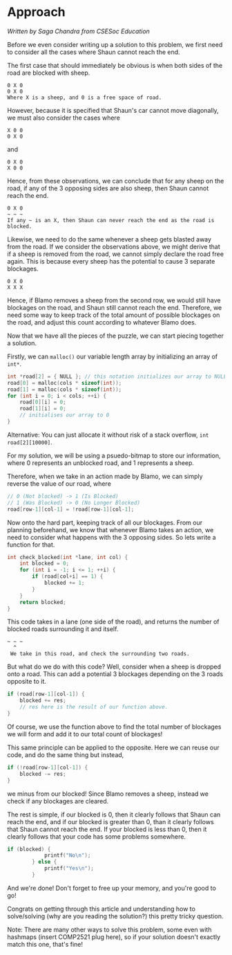 # Approach
*Written by Saga Chandra from CSESoc Education*

Before we even consider writing up a solution to this problem, we first need to consider all the cases where Shaun cannot reach the end.

The first case that should immediately be obvious is when both sides of the road are blocked with sheep.
```
0 X 0
0 X 0
Where X is a sheep, and 0 is a free space of road.
```
However, because it is specified that Shaun's car cannot move diagonally, we must also consider the cases where
```
X 0 0
0 X 0
```
and
```
0 X 0
X 0 0
```
Hence, from these observations, we can conclude that for any sheep on the road, if any of the 3 opposing sides are also sheep, then Shaun cannot reach the end.
```
0 X 0
~ ~ ~
If any ~ is an X, then Shaun can never reach the end as the road is blocked.
```
Likewise, we need to do the same whenever a sheep gets blasted away from the road.
If we consider the observations above, we might derive that if a sheep is removed from the road, we cannot simply declare the road free again.
This is because every sheep has the potential to cause 3 separate blockages.
```
0 X 0
X X X
```
Hence, if Blamo removes a sheep from the second row, we would still have blockages on the road, and Shaun still cannot reach the end. Therefore, we need some way to keep track of the total amount of possible blockages on the road, and adjust this count according to whatever Blamo does.

Now that we have all the pieces of the puzzle, we can start piecing together a solution.

Firstly, we can `malloc()` our variable length array by initializing an array of `int*`.
```c
int *road[2] = { NULL }; // this notation initializes our array to NULL.
road[0] = malloc(cols * sizeof(int));
road[1] = malloc(cols * sizeof(int));
for (int i = 0; i < cols; ++i) {
    road[0][i] = 0;
    road[1][i] = 0;
    // initialises our array to 0
}
```
Alternative: You can just allocate it without risk of a stack overflow, `int road[2][10000]`.

For my solution, we will be using a psuedo-bitmap to store our information, where 0 represents an unblocked road, and 1 represents a sheep. 

Therefore, when we take in an action made by Blamo, we can simply reverse the value of our road, where
```c
// 0 (Not blocked) -> 1 (Is Blocked)
// 1 (Was Blocked) -> 0 (No Longer Blocked)
road[row-1][col-1] = !road[row-1][col-1];
```
Now onto the hard part, keeping track of all our blockages. From our planning beforehand, we know that whenever Blamo takes an action, we need to consider what happens with the 3 opposing sides. So lets write a function for that.
```c
int check_blocked(int *lane, int col) {
    int blocked = 0;
    for (int i = -1; i <= 1; ++i) {
        if (road[col+i] == 1) {
            blocked += 1;
        }
    }
    return blocked;
}
```
This code takes in a lane (one side of the road), and returns the number of blocked roads surrounding it and itself.
```
~ ~ ~
  ^
 We take in this road, and check the surrounding two roads.
```
But what do we do with this code?
Well, consider when a sheep is dropped onto a road. This can add a potential 3 blockages depending on the 3 roads opposite to it.
```c
if (road[row-1][col-1]) {
	blocked += res;
	// res here is the result of our function above.
}
```
Of course, we use the function above to find the total number of blockages we will form and add it to our total count of blockages!

This same principle can be applied to the opposite. Here we can reuse our code, and do the same thing but instead,
```c
if (!road[row-1][col-1]) {
	blocked -= res;
}
```
we minus from our blocked! Since Blamo removes a sheep, instead we check if any blockages are cleared.

The rest is simple, if our blocked is 0, then it clearly follows that Shaun can reach the end, and if our blocked is greater than 0, than it clearly follows that Shaun cannot reach the end. If your blocked is less than 0, then it clearly follows that your code has some problems somewhere.
```c
if (blocked) {
            printf("No\n");
        } else {
            printf("Yes\n");
        }
```
And we're done! Don't forget to free up your memory, and you're good to go! 

Congrats on getting through this article and understanding how to solve/solving (why are you reading the solution?) this pretty tricky question. 

Note: There are many other ways to solve this problem, some even with hashmaps (insert COMP2521 plug here), so if your solution doesn't exactly match this one, that's fine!
